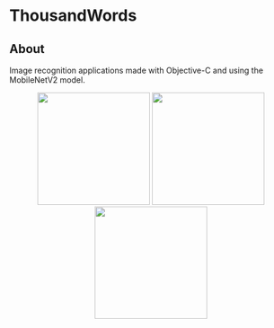 # ThousandWords

## About
Image recognition applications made with Objective-C and using the MobileNetV2 model.

<p align="center">
  <img src="demo/demo.gif" width="200">
  
  <img src="demo/galleryFeature.png" width="200">
  <img src="demo/cameraFeature.png" width="200">
 </p>
